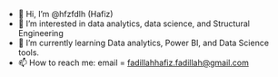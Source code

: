 - 👋 Hi, I’m @hfzfdlh (Hafiz)
- 👀 I’m interested in data analytics, data science, and Structural Engineering
- 🌱 I’m currently learning Data analytics, Power BI, and Data Science tools.
- 📫 How to reach me: email = fadillahhafiz.fadillah@gmail.com

<!---
hfzfdlh/hfzfdlh is a ✨ special ✨ repository because its `README.md` (this file) appears on your GitHub profile.
You can click the Preview link to take a look at your changes.
--->
